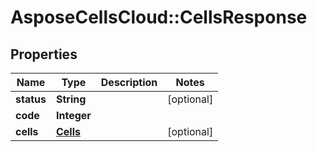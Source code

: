 # AsposeCellsCloud::CellsResponse

## Properties
Name | Type | Description | Notes
------------ | ------------- | ------------- | -------------
**status** | **String** |  | [optional] 
**code** | **Integer** |  | 
**cells** | [**Cells**](Cells.md) |  | [optional] 


